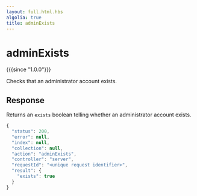 ```yaml
---
layout: full.html.hbs
algolia: true
title: adminExists
---
```



# adminExists

{{{since "1.0.0"}}}

Checks that an administrator account exists.


## Response

Returns an `exists` boolean telling whether an administrator account exists.

```javascript
{
  "status": 200,                     
  "error": null,                     
  "index": null,
  "collection": null,
  "action": "adminExists",
  "controller": "server",
  "requestId": "<unique request identifier>",
  "result": {
    "exists": true
  }
}
```

